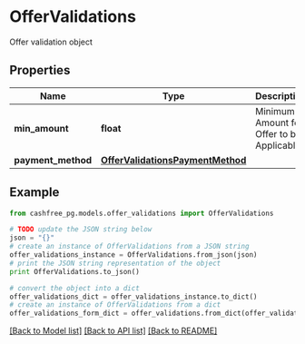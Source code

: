 # OfferValidations

Offer validation object

## Properties
Name | Type | Description | Notes
------------ | ------------- | ------------- | -------------
**min_amount** | **float** | Minimum Amount for Offer to be Applicable | [optional] 
**payment_method** | [**OfferValidationsPaymentMethod**](OfferValidationsPaymentMethod.md) |  | 

## Example

```python
from cashfree_pg.models.offer_validations import OfferValidations

# TODO update the JSON string below
json = "{}"
# create an instance of OfferValidations from a JSON string
offer_validations_instance = OfferValidations.from_json(json)
# print the JSON string representation of the object
print OfferValidations.to_json()

# convert the object into a dict
offer_validations_dict = offer_validations_instance.to_dict()
# create an instance of OfferValidations from a dict
offer_validations_form_dict = offer_validations.from_dict(offer_validations_dict)
```
[[Back to Model list]](../README.md#documentation-for-models) [[Back to API list]](../README.md#documentation-for-api-endpoints) [[Back to README]](../README.md)



